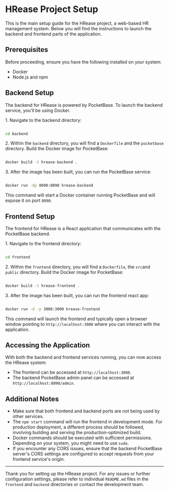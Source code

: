 # HRease Project Setup

This is the main setup guide for the HRease project, a web-based HR management system. Below you will find the instructions to launch the backend and frontend parts of the application.

## Prerequisites

Before proceeding, ensure you have the following installed on your system:

- Docker
- Node.js and npm

## Backend Setup

The backend for HRease is powered by PocketBase. To launch the backend service, you'll be using Docker.

1\. Navigate to the backend directory:

```sh

cd backend

```

2\. Within the `backend` directory, you will find a `Dockerfile` and the `pocketbase` directory. Build the Docker image for PocketBase:

```sh

docker build -t hrease-backend .

```

3\. After the image has been built, you can run the PocketBase service:

```sh

docker run -dp 8090:8090 hrease-backend

```

This command will start a Docker container running PocketBase and will expose it on port `8090`.

## Frontend Setup

The frontend for HRease is a React application that communicates with the PocketBase backend.

1\. Navigate to the frontend directory:

```sh

cd frontend

```

2\. Within the `frontend` directory, you will find a `Dockerfile`, the `src`and `public` directory. Build the Docker image for PocketBase:

```sh

docker build -t hrease-frontend .

```

3\. After the image has been built, you can run the frontend react app:

```sh

docker run -d -p 3000:3000 hrease-frontend

```

This command will launch the frontend and typically open a browser window pointing to `http://localhost:3000` where you can interact with the application.

## Accessing the Application

With both the backend and frontend services running, you can now access the HRease system:

- The frontend can be accessed at `http://localhost:3000`.
- The backend PocketBase admin panel can be accessed at `http://localhost:8090/admin`.

## Additional Notes

- Make sure that both frontend and backend ports are not being used by other services.
- The `npm start` command will run the frontend in development mode. For production deployment, a different process should be followed, involving building and serving the production-optimized build.
- Docker commands should be executed with sufficient permissions. Depending on your system, you might need to use `sudo`.
- If you encounter any CORS issues, ensure that the backend PocketBase server's CORS settings are configured to accept requests from your frontend service's origin.

---

Thank you for setting up the HRease project. For any issues or further configuration settings, please refer to individual `README.md` files in the `frontend` and `backend` directories or contact the development team.